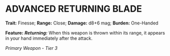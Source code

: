 ﻿# ADVANCED RETURNING BLADE

**Trait:** Finesse; **Range:** Close; **Damage:** d8+6 mag; **Burden:** One-Handed

**Feature:** ***Returning:*** When this weapon is thrown within its range, it appears in your hand immediately after the attack.

*Primary Weapon - Tier 3*

